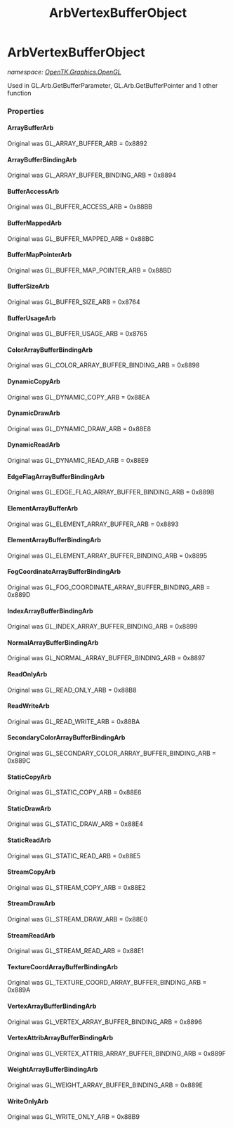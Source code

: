 ﻿---
title: ArbVertexBufferObject
---

# ArbVertexBufferObject
_namespace: [OpenTK.Graphics.OpenGL](N-OpenTK.Graphics.OpenGL.html)_

Used in GL.Arb.GetBufferParameter, GL.Arb.GetBufferPointer and 1 other function



### Properties

#### ArrayBufferArb
Original was GL_ARRAY_BUFFER_ARB = 0x8892
#### ArrayBufferBindingArb
Original was GL_ARRAY_BUFFER_BINDING_ARB = 0x8894
#### BufferAccessArb
Original was GL_BUFFER_ACCESS_ARB = 0x88BB
#### BufferMappedArb
Original was GL_BUFFER_MAPPED_ARB = 0x88BC
#### BufferMapPointerArb
Original was GL_BUFFER_MAP_POINTER_ARB = 0x88BD
#### BufferSizeArb
Original was GL_BUFFER_SIZE_ARB = 0x8764
#### BufferUsageArb
Original was GL_BUFFER_USAGE_ARB = 0x8765
#### ColorArrayBufferBindingArb
Original was GL_COLOR_ARRAY_BUFFER_BINDING_ARB = 0x8898
#### DynamicCopyArb
Original was GL_DYNAMIC_COPY_ARB = 0x88EA
#### DynamicDrawArb
Original was GL_DYNAMIC_DRAW_ARB = 0x88E8
#### DynamicReadArb
Original was GL_DYNAMIC_READ_ARB = 0x88E9
#### EdgeFlagArrayBufferBindingArb
Original was GL_EDGE_FLAG_ARRAY_BUFFER_BINDING_ARB = 0x889B
#### ElementArrayBufferArb
Original was GL_ELEMENT_ARRAY_BUFFER_ARB = 0x8893
#### ElementArrayBufferBindingArb
Original was GL_ELEMENT_ARRAY_BUFFER_BINDING_ARB = 0x8895
#### FogCoordinateArrayBufferBindingArb
Original was GL_FOG_COORDINATE_ARRAY_BUFFER_BINDING_ARB = 0x889D
#### IndexArrayBufferBindingArb
Original was GL_INDEX_ARRAY_BUFFER_BINDING_ARB = 0x8899
#### NormalArrayBufferBindingArb
Original was GL_NORMAL_ARRAY_BUFFER_BINDING_ARB = 0x8897
#### ReadOnlyArb
Original was GL_READ_ONLY_ARB = 0x88B8
#### ReadWriteArb
Original was GL_READ_WRITE_ARB = 0x88BA
#### SecondaryColorArrayBufferBindingArb
Original was GL_SECONDARY_COLOR_ARRAY_BUFFER_BINDING_ARB = 0x889C
#### StaticCopyArb
Original was GL_STATIC_COPY_ARB = 0x88E6
#### StaticDrawArb
Original was GL_STATIC_DRAW_ARB = 0x88E4
#### StaticReadArb
Original was GL_STATIC_READ_ARB = 0x88E5
#### StreamCopyArb
Original was GL_STREAM_COPY_ARB = 0x88E2
#### StreamDrawArb
Original was GL_STREAM_DRAW_ARB = 0x88E0
#### StreamReadArb
Original was GL_STREAM_READ_ARB = 0x88E1
#### TextureCoordArrayBufferBindingArb
Original was GL_TEXTURE_COORD_ARRAY_BUFFER_BINDING_ARB = 0x889A
#### VertexArrayBufferBindingArb
Original was GL_VERTEX_ARRAY_BUFFER_BINDING_ARB = 0x8896
#### VertexAttribArrayBufferBindingArb
Original was GL_VERTEX_ATTRIB_ARRAY_BUFFER_BINDING_ARB = 0x889F
#### WeightArrayBufferBindingArb
Original was GL_WEIGHT_ARRAY_BUFFER_BINDING_ARB = 0x889E
#### WriteOnlyArb
Original was GL_WRITE_ONLY_ARB = 0x88B9

